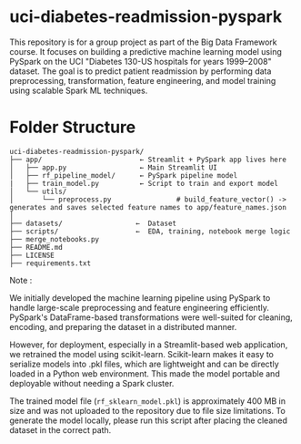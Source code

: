 # uci-diabetes-readmission-pyspark	
This repository is for a group project as part of the Big Data Framework course. It focuses on building a predictive machine learning model using PySpark on the UCI "Diabetes 130-US hospitals for years 1999–2008" dataset. The goal is to predict patient readmission by performing data preprocessing, transformation, feature engineering, and model training using scalable Spark ML techniques.

# Folder Structure 

```
uci-diabetes-readmission-pyspark/
├── app/                        ← Streamlit + PySpark app lives here
│   ├── app.py                  ← Main Streamlit UI
│   ├── rf_pipeline_model/      ← PySpark pipeline model
|   ├── train_model.py          ← Script to train and export model
│   └── utils/
│       └── preprocess.py                # build_feature_vector() -> generates and saves selected feature names to app/feature_names.json
│
├── datasets/                  ←  Dataset
├── scripts/                   ←  EDA, training, notebook merge logic
├── merge_notebooks.py
├── README.md
├── LICENSE
├── requirements.txt
```
Note :

We initially developed the machine learning pipeline using PySpark to handle large-scale preprocessing and feature engineering efficiently. PySpark's DataFrame-based transformations were well-suited for cleaning, encoding, and preparing the dataset in a distributed manner.

However, for deployment, especially in a Streamlit-based web application, we retrained the model using scikit-learn. Scikit-learn makes it easy to serialize models into .pkl files, which are lightweight and can be directly loaded in a Python web environment. This made the model portable and deployable without needing a Spark cluster.

The trained model file (`rf_sklearn_model.pkl`) is approximately 400 MB in size and was not uploaded to the repository due to file size limitations. To generate the model locally,
please run this script after placing the cleaned dataset in the correct path.

